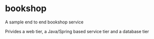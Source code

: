 # bookshop
A sample end to end bookshop service

Privides a web tier, a Java/Spring based service tier and a database tier
